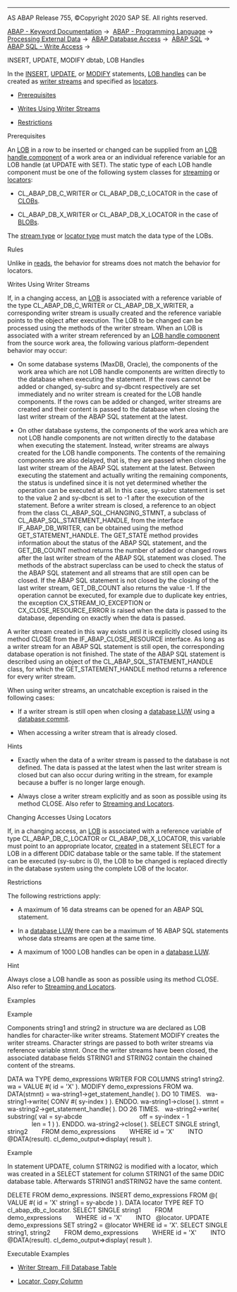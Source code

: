   

* * *

AS ABAP Release 755, ©Copyright 2020 SAP SE. All rights reserved.

[ABAP - Keyword Documentation](javascript:call_link\('abenabap.htm'\)) →  [ABAP - Programming Language](javascript:call_link\('abenabap_reference.htm'\)) →  [Processing External Data](javascript:call_link\('abenabap_language_external_data.htm'\)) →  [ABAP Database Access](javascript:call_link\('abenabap_sql.htm'\)) →  [ABAP SQL](javascript:call_link\('abenopensql.htm'\)) →  [ABAP SQL - Write Access](javascript:call_link\('abenopen_sql_writing.htm'\)) → 

INSERT, UPDATE, MODIFY dbtab, LOB Handles

In the [INSERT](javascript:call_link\('abapinsert_dbtab.htm'\)), [UPDATE](javascript:call_link\('abapupdate.htm'\)), or [MODIFY](javascript:call_link\('abapmodify_dbtab.htm'\)) statements, [LOB handles](javascript:call_link\('abenlob_handle_glosry.htm'\) "Glossary Entry") can be created as [writer streams](javascript:call_link\('abenwriter_stream_glosry.htm'\) "Glossary Entry") and specified as [locators](javascript:call_link\('abenlocator_glosry.htm'\) "Glossary Entry").

-   [Prerequisites](#abenium-lob-1--------rules---@ITOC@@ABENIUM_LOB_2)

-   [Writes Using Writer Streams](#abenium-lob-3--------changing-accesses-using-locators---@ITOC@@ABENIUM_LOB_4)

-   [Restrictions](#abenium-lob-5--------examples---@ITOC@@ABENIUM_LOB_6)

Prerequisites

An [LOB](javascript:call_link\('abenlob_glosry.htm'\) "Glossary Entry") in a row to be inserted or changed can be supplied from an [LOB handle component](javascript:call_link\('abenlob_handle_glosry.htm'\) "Glossary Entry") of a work area or an individual reference variable for an LOB handle (at UPDATE with SET). The static type of each LOB handle component must be one of the following system classes for [streaming](javascript:call_link\('abenopen_sql_streaming.htm'\)) or [locators](javascript:call_link\('abenlocators.htm'\)):

-   CL\_ABAP\_DB\_C\_WRITER or CL\_ABAP\_DB\_C\_LOCATOR in the case of [CLOBs](javascript:call_link\('abenclob_glosry.htm'\) "Glossary Entry").

-   CL\_ABAP\_DB\_X\_WRITER or CL\_ABAP\_DB\_X\_LOCATOR in the case of [BLOBs](javascript:call_link\('abenblob_glosry.htm'\) "Glossary Entry").

The [stream type](javascript:call_link\('abenstream_type_glosry.htm'\) "Glossary Entry") or [locator type](javascript:call_link\('abenlocator_type_glosry.htm'\) "Glossary Entry") must match the data type of the LOBs.

Rules

Unlike in [reads](javascript:call_link\('abenselect_into_lob_handles.htm'\)), the behavior for streams does not match the behavior for locators.

Writes Using Writer Streams

If, in a changing access, an [LOB](javascript:call_link\('abenlob_glosry.htm'\) "Glossary Entry") is associated with a reference variable of the type CL\_ABAP\_DB\_C\_WRITER or CL\_ABAP\_DB\_X\_WRITER, a corresponding writer stream is usually created and the reference variable points to the object after execution. The LOB to be changed can be processed using the methods of the writer stream. When an LOB is associated with a writer stream referenced by an [LOB handle component](javascript:call_link\('abenlob_handle_component_glosry.htm'\) "Glossary Entry") from the source work area, the following various platform-dependent behavior may occur:

-   On some database systems (MaxDB, Oracle), the components of the work area which are not LOB handle components are written directly to the database when executing the statement. If the rows cannot be added or changed, sy-subrc and sy-dbcnt respectively are set immediately and no writer stream is created for the LOB handle components. If the rows can be added or changed, writer streams are created and their content is passed to the database when closing the last writer stream of the ABAP SQL statement at the latest.

-   On other database systems, the components of the work area which are not LOB handle components are not written directly to the database when executing the statement. Instead, writer streams are always created for the LOB handle components. The contents of the remaining components are also delayed, that is, they are passed when closing the last writer stream of the ABAP SQL statement at the latest. Between executing the statement and actually writing the remaining components, the status is undefined since it is not yet determined whether the operation can be executed at all. In this case, sy-subrc statement is set to the value 2 and sy-dbcnt is set to -1 after the execution of the statement. Before a writer stream is closed, a reference to an object from the class CL\_ABAP\_SQL\_CHANGING\_STMNT, a subclass of CL\_ABAP\_SQL\_STATEMENT\_HANDLE, from the interface IF\_ABAP\_DB\_WRITER, can be obtained using the method GET\_STATEMENT\_HANDLE. The GET\_STATE method provides information about the status of the ABAP SQL statement, and the GET\_DB\_COUNT method returns the number of added or changed rows after the last writer stream of the ABAP SQL statement was closed. The methods of the abstract superclass can be used to check the status of the ABAP SQL statement and all streams that are still open can be closed. If the ABAP SQL statement is not closed by the closing of the last writer stream, GET\_DB\_COUNT also returns the value -1. If the operation cannot be executed, for example due to duplicate key entries, the exception CX\_STREAM\_IO\_EXCEPTION or CX\_CLOSE\_RESOURCE\_ERROR is raised when the data is passed to the database, depending on exactly when the data is passed.

A writer stream created in this way exists until it is explicitly closed using its method CLOSE from the IF\_ABAP\_CLOSE\_RESOURCE interface. As long as a writer stream for an ABAP SQL statement is still open, the corresponding database operation is not finished. The state of the ABAP SQL statement is described using an object of the CL\_ABAP\_SQL\_STATEMENT\_HANDLE class, for which the GET\_STATEMENT\_HANDLE method returns a reference for every writer stream.

When using writer streams, an uncatchable exception is raised in the following cases:

-   If a writer stream is still open when closing a [database LUW](javascript:call_link\('abendatabase_luw_glosry.htm'\) "Glossary Entry") using a [database commit](javascript:call_link\('abendatabase_commit_glosry.htm'\) "Glossary Entry").

-   When accessing a writer stream that is already closed.

Hints

-   Exactly when the data of a writer stream is passed to the database is not defined. The data is passed at the latest when the last writer stream is closed but can also occur during writing in the stream, for example because a buffer is no longer large enough.

-   Always close a writer stream explicitly and as soon as possible using its method CLOSE. Also refer to [Streaming and Locators](javascript:call_link\('abenstreams_locators.htm'\)).

Changing Accesses Using Locators

If, in a changing access, an [LOB](javascript:call_link\('abenlob_glosry.htm'\) "Glossary Entry") is associated with a reference variable of type CL\_ABAP\_DB\_C\_LOCATOR or CL\_ABAP\_DB\_X\_LOCATOR, this variable must point to an appropriate locator, [created](javascript:call_link\('abenselect_into_lob_handles.htm'\)) in a statement SELECT for a LOB in a different DDIC database table or the same table. If the statement can be executed (sy-subrc is 0), the LOB to be changed is replaced directly in the database system using the complete LOB of the locator.

Restrictions

The following restrictions apply:

-   A maximum of 16 data streams can be opened for an ABAP SQL statement.

-   In a [database LUW](javascript:call_link\('abendatabase_luw_glosry.htm'\) "Glossary Entry") there can be a maximum of 16 ABAP SQL statements whose data streams are open at the same time.

-   A maximum of 1000 LOB handles can be open in a [database LUW](javascript:call_link\('abendatabase_luw_glosry.htm'\) "Glossary Entry").

Hint

Always close a LOB handle as soon as possible using its method CLOSE. Also refer to [Streaming and Locators](javascript:call_link\('abenstreams_locators.htm'\)).

Examples

Example

Components string1 and string2 in structure wa are declared as LOB handles for character-like writer streams. Statement MODIFY creates the writer streams. Character strings are passed to both writer streams via reference variable stmnt. Once the writer streams have been closed, the associated database fields STRING1 and STRING2 contain the chained content of the streams.

DATA wa TYPE demo\_expressions WRITER FOR COLUMNS string1 string2.
wa = VALUE #( id = 'X' ).
MODIFY demo\_expressions FROM wa.
DATA(stmnt) = wa-string1->get\_statement\_handle( ).
DO 10 TIMES.
  wa-string1->write( CONV #( sy-index ) ).
ENDDO.
wa-string1->close( ).
stmnt = wa-string2->get\_statement\_handle( ).
DO 26 TIMES.
  wa-string2->write( substring( val = sy-abcde
                                off = sy-index - 1
                                len = 1 ) ).
ENDDO.
wa-string2->close( ).
SELECT SINGLE string1, string2
       FROM demo\_expressions
       WHERE id = 'X'
       INTO @DATA(result).
cl\_demo\_output=>display( result ).

Example

In statement UPDATE, column STRING2 is modified with a locator, which was created in a SELECT statement for column STRING1 of the same DDIC database table. Afterwards STRING1 andSTRING2 have the same content.

DELETE FROM demo\_expressions.
INSERT demo\_expressions FROM @( VALUE #( id = 'X' string1 = sy-abcde )
).
DATA locator TYPE REF TO cl\_abap\_db\_c\_locator.
SELECT SINGLE string1
       FROM   demo\_expressions
       WHERE  id = 'X'
       INTO   @locator.
UPDATE demo\_expressions SET string2 = @locator WHERE id = 'X'.
SELECT SINGLE string1, string2
       FROM demo\_expressions
       WHERE id = 'X'
       INTO @DATA(result).
cl\_demo\_output=>display( result ).

Executable Examples

-   [Writer Stream, Fill Database Table](javascript:call_link\('abendb_writer_abexa.htm'\))

-   [Locator, Copy Column](javascript:call_link\('abendb_copy_abexa.htm'\))